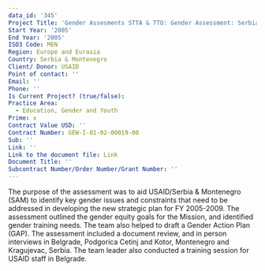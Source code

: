 ```yaml
---
data_id: '345'
Project Title: 'Gender Assesments STTA & TTO: Gender Assessment: Serbia & Montenegro (TDY 50)'
Start Year: '2005'
End Year: '2005'
ISO3 Code: MEN
Region: Europe and Eurasia
Country: Serbia & Montenegro
Client/ Donor: USAID
Point of contact: ''
Email: ''
Phone: ''
Is Current Project? (true/false): 
Practice Area:
  - Education, Gender and Youth
Prime: x
Contract Value USD: ''
Contract Number: GEW-I-01-02-00019-00
Sub: ''
Link: ''
Link to the document file: Link
Document Title: ''
Subcontract Number/Order Number/Grant Number: ''
---
```


The purpose of the assessment was to aid USAID/Serbia & Montenegro (SAM) to identify key gender issues and constraints that need to be addressed in developing the new strategic plan for FY 2005-2009. The assessment outlined the gender equity goals for the Mission, and identified gender training needs. The team also helped to draft a Gender Action Plan (GAP). The assessment included a document review, and in person interviews in Belgrade, Podgorica Cetinj and Kotor, Montenegro and Kragujevac, Serbia. The team leader also conducted a training session for USAID staff in Belgrade.
